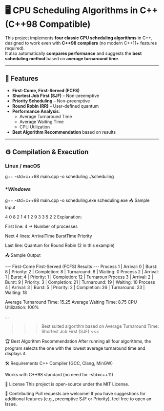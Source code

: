 # 🖥️ CPU Scheduling Algorithms in C++ (C++98 Compatible)

This project implements **four classic CPU scheduling algorithms** in C++, designed to work even with **C++98 compilers** (no modern C++11+ features required).  
It also automatically **compares performance** and suggests the **best scheduling method** based on **average turnaround time**.

---

## 📌 Features
- **First-Come, First-Served (FCFS)**
- **Shortest Job First (SJF)** – Non-preemptive
- **Priority Scheduling** – Non-preemptive
- **Round Robin (RR)** – User-defined quantum
- **Performance Analysis**:
  - Average Turnaround Time
  - Average Waiting Time
  - CPU Utilization
- **Best Algorithm Recommendation** based on results



---

## ⚙️ Compilation & Execution

### **Linux / macOS**

g++ -std=c++98 main.cpp -o scheduling
./scheduling


### **Windows*

g++ -std=c++98 main.cpp -o scheduling.exe
scheduling.exe
📥 Sample Input

4
0 8 2
1 4 1
2 9 3
3 5 2
2
Explanation:

First line: 4 → Number of processes

Next 4 lines: ArrivalTime BurstTime Priority

Last line: Quantum for Round Robin (2 in this example)

📤 Sample Output

--- First-Come First-Served (FCFS) Results ---
Process 1 | Arrival: 0 | Burst: 8 | Priority: 2 | Completion: 8 | Turnaround: 8 | Waiting: 0
Process 2 | Arrival: 1 | Burst: 4 | Priority: 1 | Completion: 12 | Turnaroun
Process 3 | Arrival: 2 | Burst: 9 | Priority: 3 | Completion: 21 | Turnaround: 19 | Waiting: 10
Process 4 | Arrival: 3 | Burst: 5 | Priority: 2 | Completion: 26 | Turnaround: 23 | Waiting: 18

Average Turnaround Time: 15.25
Average Waiting Time: 8.75
CPU Utilization: 100%

...

>>> Best suited algorithm based on Average Turnaround Time: Shortest Job First (SJF) <<<

🏆 Best Algorithm Recommendation
After running all four algorithms, the program selects the one with the lowest average turnaround time and displays it.

🛠️ Requirements
C++ Compiler (GCC, Clang, MinGW)

Works with C++98 standard (no need for -std=c++11)

📜 License
This project is open-source under the MIT License.

🤝 Contributing
Pull requests are welcome!
If you have suggestions for additional features (e.g., preemptive SJF or Priority), feel free to open an issue.

